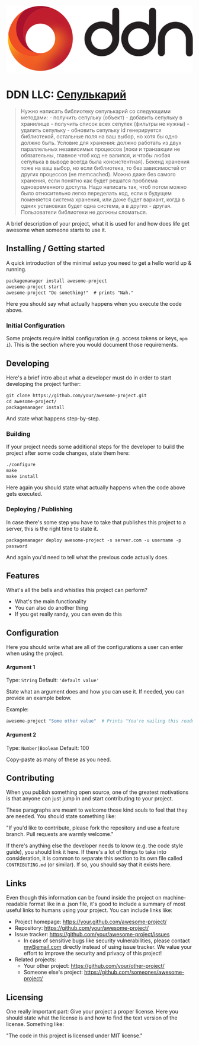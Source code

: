 ![Logo of the project](./data/media/image/Logo.svg)

# DDN LLC: [Сепулькарий](./data/introduction/Task_1-Introduction.svg)
> Нужно написать библиотеку сепулькарий со следующими методами: - получить
> сепульку (объект) - добавить сепульку в хранилище - получить список всех
> сепулек (фильтры не нужны) - удалить сепульку - обновить сепульку id
> генерируется библиотекой, остальные поля на ваш выбор, но хотя бы одно должно
> быть. Условие для хранения: должно работать из двух параллельных независимых
> процессов (локи и транзакции не обязательны, главное чтоб код не  валился, и
> чтобы любая сепулька в выводе всегда была консистентная). Бекенд хранения тоже
> на ваш выбор, но если библиотека, то без  зависимостей от других процессов
> (не memcached). Можно даже без самого  хранения, если понятно как будет
> решатся проблема одновременного  доступа. Надо написать так, чтоб потом можно
> было относительно легко переделать  код, если в будущем поменяется система
> хранения, или даже будет  вариант, когда в одних установках будет одна
> система, а в других -  другая. Пользователи библиотеки не должны сломаться.


A brief description of your project, what it is used for and how does life get
awesome when someone starts to use it.

## Installing / Getting started

A quick introduction of the minimal setup you need to get a hello world up &
running.

```shell
packagemanager install awesome-project
awesome-project start
awesome-project "Do something!"  # prints "Nah."
```

Here you should say what actually happens when you execute the code above.

### Initial Configuration

Some projects require initial configuration (e.g. access tokens or keys,
`npm i`).
This is the section where you would document those requirements.

## Developing

Here's a brief intro about what a developer must do in order to start developing
the project further:

```shell
git clone https://github.com/your/awesome-project.git
cd awesome-project/
packagemanager install
```

And state what happens step-by-step.

### Building

If your project needs some additional steps for the developer to build the
project after some code changes, state them here:

```shell
./configure
make
make install
```

Here again you should state what actually happens when the code above gets
executed.

### Deploying / Publishing

In case there's some step you have to take that publishes this project to a
server, this is the right time to state it.

```shell
packagemanager deploy awesome-project -s server.com -u username -p password
```

And again you'd need to tell what the previous code actually does.

## Features

What's all the bells and whistles this project can perform?
* What's the main functionality
* You can also do another thing
* If you get really randy, you can even do this

## Configuration

Here you should write what are all of the configurations a user can enter when
using the project.

#### Argument 1
Type: `String`
Default: `'default value'`

State what an argument does and how you can use it. If needed, you can provide
an example below.

Example:
```bash
awesome-project "Some other value"  # Prints "You're nailing this readme!"
```

#### Argument 2
Type: `Number|Boolean`
Default: 100

Copy-paste as many of these as you need.

## Contributing

When you publish something open source, one of the greatest motivations is that
anyone can just jump in and start contributing to your project.

These paragraphs are meant to welcome those kind souls to feel that they are
needed. You should state something like:

"If you'd like to contribute, please fork the repository and use a feature
branch. Pull requests are warmly welcome."

If there's anything else the developer needs to know (e.g. the code style
guide), you should link it here. If there's a lot of things to take into
consideration, it is common to separate this section to its own file called
`CONTRIBUTING.md` (or similar). If so, you should say that it exists here.

## Links

Even though this information can be found inside the project on machine-readable
format like in a .json file, it's good to include a summary of most useful
links to humans using your project. You can include links like:

- Project homepage: https://your.github.com/awesome-project/
- Repository: https://github.com/your/awesome-project/
- Issue tracker: https://github.com/your/awesome-project/issues
  - In case of sensitive bugs like security vulnerabilities, please contact
    my@email.com directly instead of using issue tracker. We value your effort
    to improve the security and privacy of this project!
- Related projects:
  - Your other project: https://github.com/your/other-project/
  - Someone else's project: https://github.com/someones/awesome-project/


## Licensing

One really important part: Give your project a proper license. Here you should
state what the license is and how to find the text version of the license.
Something like:

"The code in this project is licensed under MIT license."
